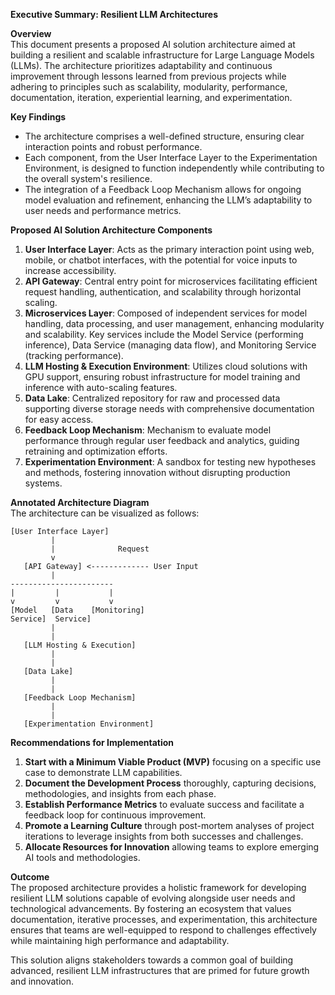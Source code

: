 **Executive Summary: Resilient LLM Architectures**

**Overview**  
This document presents a proposed AI solution architecture aimed at building a resilient and scalable infrastructure for Large Language Models (LLMs). The architecture prioritizes adaptability and continuous improvement through lessons learned from previous projects while adhering to principles such as scalability, modularity, performance, documentation, iteration, experiential learning, and experimentation.

**Key Findings**  
- The architecture comprises a well-defined structure, ensuring clear interaction points and robust performance.
- Each component, from the User Interface Layer to the Experimentation Environment, is designed to function independently while contributing to the overall system's resilience.
- The integration of a Feedback Loop Mechanism allows for ongoing model evaluation and refinement, enhancing the LLM’s adaptability to user needs and performance metrics.

**Proposed AI Solution Architecture Components**  
1. **User Interface Layer**: Acts as the primary interaction point using web, mobile, or chatbot interfaces, with the potential for voice inputs to increase accessibility.  
2. **API Gateway**: Central entry point for microservices facilitating efficient request handling, authentication, and scalability through horizontal scaling.  
3. **Microservices Layer**: Composed of independent services for model handling, data processing, and user management, enhancing modularity and scalability. Key services include the Model Service (performing inference), Data Service (managing data flow), and Monitoring Service (tracking performance).  
4. **LLM Hosting & Execution Environment**: Utilizes cloud solutions with GPU support, ensuring robust infrastructure for model training and inference with auto-scaling features.  
5. **Data Lake**: Centralized repository for raw and processed data supporting diverse storage needs with comprehensive documentation for easy access.  
6. **Feedback Loop Mechanism**: Mechanism to evaluate model performance through regular user feedback and analytics, guiding retraining and optimization efforts.  
7. **Experimentation Environment**: A sandbox for testing new hypotheses and methods, fostering innovation without disrupting production systems.

**Annotated Architecture Diagram**  
The architecture can be visualized as follows:

```
[User Interface Layer]
         |
         |              Request
         v
   [API Gateway] <------------- User Input
         |
-----------------------
|         |           |    
v         v           v     
[Model   [Data    [Monitoring]
Service]  Service]
         |
         |
   [LLM Hosting & Execution]
         |
         |
   [Data Lake]
         |
         |
   [Feedback Loop Mechanism]
         |
         |
   [Experimentation Environment]
```

**Recommendations for Implementation**  
1. **Start with a Minimum Viable Product (MVP)** focusing on a specific use case to demonstrate LLM capabilities.  
2. **Document the Development Process** thoroughly, capturing decisions, methodologies, and insights from each phase.  
3. **Establish Performance Metrics** to evaluate success and facilitate a feedback loop for continuous improvement.   
4. **Promote a Learning Culture** through post-mortem analyses of project iterations to leverage insights from both successes and challenges.  
5. **Allocate Resources for Innovation** allowing teams to explore emerging AI tools and methodologies.

**Outcome**  
The proposed architecture provides a holistic framework for developing resilient LLM solutions capable of evolving alongside user needs and technological advancements. By fostering an ecosystem that values documentation, iterative processes, and experimentation, this architecture ensures that teams are well-equipped to respond to challenges effectively while maintaining high performance and adaptability.

This solution aligns stakeholders towards a common goal of building advanced, resilient LLM infrastructures that are primed for future growth and innovation.
